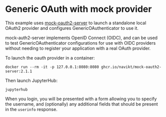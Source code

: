 # Generic OAuth with mock provider

This example uses [mock-oauth2-server] to launch a standalone local OAuth2 provider and configures GenericOAuthenticator to use it.

mock-auth2-server implements OpenID Connect (OIDC), and can be used to test GenericOAuthenticator configurations for use with OIDC providers without needing to register your application with a real OAuth provider.

[mock-oauth2-server]: https://github.com/navikt/mock-oauth2-server

To launch the oauth provider in a container:

```
docker run --rm -it -p 127.0.0.1:8080:8080 ghcr.io/navikt/mock-oauth2-server:2.1.1
```

Then launch JupyterHub:

```
jupyterhub
```

When you login, you will be presented with a form allowing you to specify the username, and (optionally) any additional fields that should be present in the `userinfo` response.
